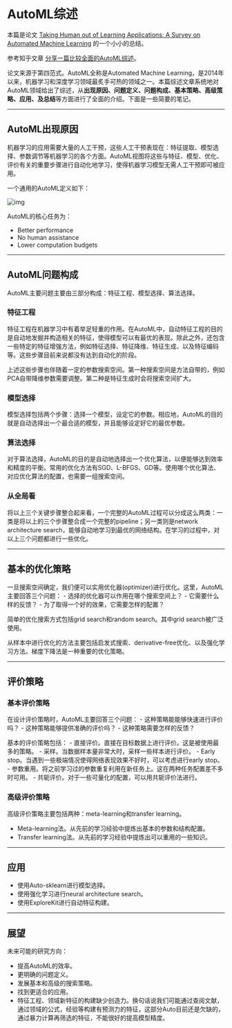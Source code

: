 # AutoML综述

本篇是论文 [Taking Human out of Learning Applications: A Survey on Automated Machine Learning](https://arxiv.org/abs/1810.13306) 的一个小小的总结。

参考知乎文章 [分享一篇比较全面的AutoML综述](https://zhuanlan.zhihu.com/p/48642938)。

论文来源于第四范式。AutoML全称是Automated Machine Learning，是2014年以来，机器学习和深度学习领域最炙手可热的领域之一。本篇综述文章系统地对AutoML领域给出了综述，从**出现原因、问题定义、问题构成、基本策略、高级策略、应用、及总结**等方面进行了全面的介绍。下面是一些简要的笔记。

---

## AutoML出现原因

机器学习的应用需要大量的人工干预，这些人工干预表现在：特征提取、模型选择、参数调节等机器学习的各个方面。AutoML视图将这些与特征、模型、优化、评价有关的重要步骤进行自动化地学习，使得机器学习模型无需人工干预即可被应用。

一个通用的AutoML定义如下：

![img](https://pic3.zhimg.com/80/v2-a13fbe2d6c715e2680c8bc6001cc4046_720w.jpg)

AutoML的核心任务为：

* Better performance
* No human assistance 
* Lower computation budgets

---

## AutoML问题构成

AutoML主要问题主要由三部分构成：特征工程、模型选择、算法选择。

### 特征工程

特征工程在机器学习中有着举足轻重的作用。在AutoML中，自动特征工程的目的是自动地发掘并构造相关的特征，使得模型可以有最优的表现。除此之外，还包含一些特定的特征增强方法，例如特征选择、特征降维、特征生成、以及特征编码等。这些步骤目前来说都没有达到自动化的阶段。

上述这些步骤也伴随着一定的参数搜索空间。第一种搜索空间是方法自带的，例如PCA自带降维参数需要调整。第二种是特征生成时会将搜索空间扩大。

### 模型选择

模型选择包括两个步骤：选择一个模型，设定它的参数。相应地，AutoML的目的就是自动选择出一个最合适的模型，并且能够设定好它的最优参数。

### 算法选择

对于算法选择，AutoML的目的是自动地选择出一个优化算法，以便能够达到效率和精度的平衡。常用的优化方法有SGD、L-BFGS、GD等。使用哪个优化算法、对应优化算法的配置，也需要一组搜索空间。

### 从全局看

将以上三个关键步骤整合起来看，一个完整的AutoML过程可以分成这么两类：一类是将以上的三个步骤整合成一个完整的pipeline；另一类则是network architecture search，能够自动地学习到最优的网络结构。在学习的过程中，对以上三个问题都进行一些优化。

---

## 基本的优化策略

一旦搜索空间确定，我们便可以实用优化器(optimizer)进行优化。这里，AutoML主要回答三个问题： - 选择的优化器可以作用在哪个搜索空间上？ - 它需要什么样的反馈？ - 为了取得一个好的效果，它需要怎样的配置？

简单的优化搜索方式包括grid search和random search。其中grid search被广泛使用。

从样本中进行优化的方法主要包括启发式搜索、derivative-free优化、以及强化学习方法。梯度下降法是一种重要的优化策略。

---

## 评价策略

### 基本评价策略

在设计评价策略时，AutoML主要回答三个问题： - 这种策略能能够快速进行评价吗？ - 这种策略能够提供准确的评价吗？ - 这种策略需要怎样的反馈？

基本的评价策略包括： - 直接评价。直接在目标数据上进行评价。这是被使用最多的策略。 - 采样。当数据样本量非常大时，采样一些样本进行评价。 - Early stop。当遇到一些极端情况使得网络表现效果不好时，可以考虑进行early stop。 - 参数重用。将之前学习过的参数重复利用在新任务上。这在两种任务配置差不多时可用。 - 共轭评价。对于一些可量化的配置，可以用共轭评价法进行。

### 高级评价策略

高级评价策略主要包括两种：meta-learning和transfer learning。

- Meta-learning法。从先前的学习经验中提炼出基本的参数和结构配置。
- Transfer learning法。从先前的学习经验中提炼出可以重用的一些知识。

---

## 应用

- 使用Auto-sklearn进行模型选择。
- 使用强化学习进行neural architecture search。
- 使用ExploreKit进行自动特征构建。

---

## 展望

未来可能的研究方向：

- 提高AutoML的效率。
- 更明确的问题定义。
- 发展基本和高级的搜索策略。
- 找到更适合的应用。
- 特征工程、领域新特征的构建缺少创造力。换句话说我们可能通过查阅文献，通过领域的公式，经验等构建有预测力的特征，这部分Auto目前还是欠缺的，通过暴力计算再筛选的特征，不能很好的提高模型精度。


